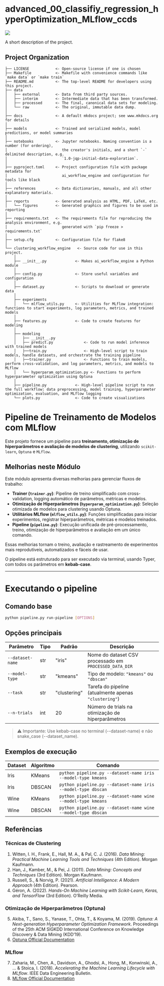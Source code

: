 # advanced_00_classifiy_regression_hyperOptimization_MLflow_ccds

<a target="_blank" href="https://cookiecutter-data-science.drivendata.org/">
    <img src="https://img.shields.io/badge/CCDS-Project%20template-328F97?logo=cookiecutter" />
</a>

A short description of the project.

## Project Organization

```
├── LICENSE            <- Open-source license if one is chosen
├── Makefile           <- Makefile with convenience commands like `make data` or `make train`
├── README.md          <- The top-level README for developers using this project.
├── data
│   ├── external       <- Data from third party sources.
│   ├── interim        <- Intermediate data that has been transformed.
│   ├── processed      <- The final, canonical data sets for modeling.
│   └── raw            <- The original, immutable data dump.
│
├── docs               <- A default mkdocs project; see www.mkdocs.org for details
│
├── models             <- Trained and serialized models, model predictions, or model summaries
│
├── notebooks          <- Jupyter notebooks. Naming convention is a number (for ordering),
│                         the creator's initials, and a short `-` delimited description, e.g.
│                         `1.0-jqp-initial-data-exploration`.
│
├── pyproject.toml     <- Project configuration file with package metadata for 
│                         ai_workflow_engine and configuration for tools like black
│
├── references         <- Data dictionaries, manuals, and all other explanatory materials.
│
├── reports            <- Generated analysis as HTML, PDF, LaTeX, etc.
│   └── figures        <- Generated graphics and figures to be used in reporting
│
├── requirements.txt   <- The requirements file for reproducing the analysis environment, e.g.
│                         generated with `pip freeze > requirements.txt`
│
├── setup.cfg          <- Configuration file for flake8
│
└── clustering_workflow_engine   <- Source code for use in this project.
    │
    ├── __init__.py             <- Makes ai_workflow_engine a Python module
    │
    ├── config.py               <- Store useful variables and configuration
    │
    ├── dataset.py              <- Scripts to download or generate data
    │
    ├── experiments                
    │   └── mlflow_utils.py     <- Utilities for MLflow integration: functions to start experiments, log parameters, metrics, and trained models
    │
    ├── features.py             <- Code to create features for modeling
    │
    ├── modeling                
    │   ├── __init__.py 
    │   ├── predict.py              <- Code to run model inference with trained models          
    │   ├──train.py                 <- High-level script to train models, handle datasets, and orchestrate the training pipeline
    │   ├──trainer.py               <- Functions to train models, perform cross-validation, and log parameters, metrics, and models to MLflow
    │   └── hyperparam_optimization.py <- Functions to perform hyperparameter optimization using Optuna
    │
    ├── pipeline.py             <- High-level pipeline script to run the full workflow: data preprocessing, model training, hyperparameter optimization, evaluation, and MLflow logging
    └── plots.py                <- Code to create visualizations
```

# Pipeline de Treinamento de Modelos com MLflow

Este projeto fornece um pipeline para **treinamento, otimização de hiperparâmetros e avaliação de modelos de clustering**, utilizando `scikit-learn`, `Optuna` e `MLflow`.

## Melhorias neste Módulo

Este módulo apresenta diversas melhorias para gerenciar fluxos de trabalho:

- **Trainer (`trainer.py`)**: Pipeline de treino simplificado com cross-validation, logging automático de parâmetros, métricas e modelos.  
- **Otimização de Hiperparâmetros (`hyperparam_optimization.py`)**: Seleção otimizada de modelos para clustering usando Optuna.  
- **Utilitários MLflow (`mlflow_utils.py`)**: Funções simplificadas para iniciar experimentos, registrar hiperparâmetros, métricas e modelos treinados.  
- **Pipeline (`pipeline.py`)**: Execução unificada de pré-processamento, treino, otimização de hiperparâmetros e avaliação em um único comando.  

Essas melhorias tornam o treino, avaliação e rastreamento de experimentos mais reprodutíveis, automatizados e fáceis de usar.

O pipeline está estruturado para ser executado via terminal, usando Typer, com todos os parâmetros em **kebab-case**.

---
# Executando o pipeline
## Comando base
```bash
python pipeline.py run-pipeline [OPTIONS]
```

## Opções principais
| Parâmetro        | Tipo | Padrão       | Descrição                                              |
| ---------------- | ---- | ------------ | ------------------------------------------------------ |
| `--dataset-name` | str  | "iris"       | Nome do dataset CSV processado em `PROCESSED_DATA_DIR` |
| `--model-type`   | str  | "kmeans"     | Tipo de modelo: `"kmeans"` ou `"dbscan"`               |
| `--task`         | str  | "clustering" | Tarefa do pipeline (atualmente apenas `"clustering"`)  |
| `--n-trials`     | int  | 20           | Número de trials na otimização de hiperparâmetros      |

> ⚠️ Importante: Use kebab-case no terminal (--dataset-name) e não snake_case (--dataset_name).

## Exemplos de execução
| Dataset | Algoritmo | Comando                                                                   |
| ------- | --------- | ------------------------------------------------------------------------- |
| Iris    | KMeans    | `python pipeline.py --dataset-name iris --model-type kmeans` |
| Iris    | DBSCAN    | `python pipeline.py --dataset-name iris --model-type dbscan` |
| Wine    | KMeans    | `python pipeline.py --dataset-name wine --model-type kmeans` |
| Wine    | DBSCAN    | `python pipeline.py --dataset-name wine --model-type dbscan` |

## Referências

### Técnicas de Clustering
1. Witten, I. H., Frank, E., Hall, M. A., & Pal, C. J. (2016). *Data Mining: Practical Machine Learning Tools and Techniques* (4th Edition). Morgan Kaufmann.  
2. Han, J., Kamber, M., & Pei, J. (2011). *Data Mining: Concepts and Techniques* (3rd Edition). Morgan Kaufmann.  
3. Russell, S., & Norvig, P. (2021). *Artificial Intelligence: A Modern Approach* (4th Edition). Pearson.  
4. Géron, A. (2022). *Hands-On Machine Learning with Scikit-Learn, Keras, and TensorFlow* (3rd Edition). O’Reilly Media.

### Otimização de Hiperparâmetros (Optuna)
5. Akiba, T., Sano, S., Yanase, T., Ohta, T., & Koyama, M. (2019). *Optuna: A Next-generation Hyperparameter Optimization Framework*. Proceedings of the 25th ACM SIGKDD International Conference on Knowledge Discovery & Data Mining (KDD’19).  
6. [Optuna Official Documentation](https://optuna.org/)

### MLflow
7. Zaharia, M., Chen, A., Davidson, A., Ghodsi, A., Hong, M., Konwinski, A., … & Stoica, I. (2018). *Accelerating the Machine Learning Lifecycle with MLflow*. IEEE Data Engineering Bulletin.  
8. [MLflow Official Documentation](https://mlflow.org/)
